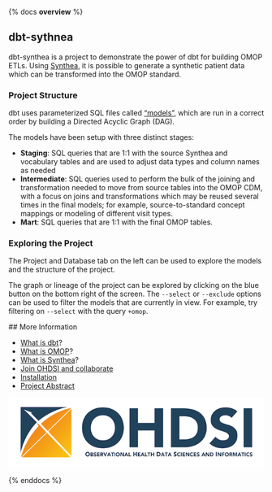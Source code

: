 {% docs __overview__ %}

## dbt-sythnea

dbt-synthea is a project to demonstrate the power of dbt for building OMOP ETLs. Using [Synthea](https://synthetichealth.github.io/synthea/), it is possible to generate a synthetic patient data which can be transformed into the OMOP standard.

### Project Structure

dbt uses parameterized SQL files called [“models”](https://docs.getdbt.com/docs/build/models), which are run in a correct order by building a Directed Acyclic Graph (DAG).

The models have been setup with three distinct stages:
 - **Staging**: SQL queries that are 1:1 with the source Synthea and vocabulary tables and are used to adjust data types and column names as needed
 - **Intermediate**: SQL queries used to perform the bulk of the joining and transformation needed to move from source tables into the OMOP CDM, with a focus on joins and transformations which may be reused several times in the final models; for example, source-to-standard concept mappings or modeling of different visit types.
 - **Mart**: SQL queries that are 1:1 with the final OMOP tables.

### Exploring the Project

The Project and Database tab on the left can be used to explore the models and the structure of the project.

The graph or lineage of the project can be explored by clicking on the blue button on the bottom right of the screen. The `--select` or `--exclude` options can be used to filter the models that are currently in view. For example, try filtering on `--select` with the query `+omop`.

## More Information

 - [What is dbt](https://docs.getdbt.com/docs/introduction)?
 - [What is OMOP](https://www.ohdsi.org/data-standardization/)?
 - [What is Synthea](https://synthetichealth.github.io/synthea/)?
 - [Join OHDSI and collaborate](https://www.ohdsi.org/join-the-journey/)
 - [Installation](https://github.com/OHDSI/dbt-synthea?tab=readme-ov-file#developer-setup)
 - [Project Abstract](https://www.ohdsi.org/wp-content/uploads/2024/10/124-Sadowski-dbt-synthea-Abstract-Julien-Nakache.pdf)

![OMOP Logo](assets/OHDSI-logo-with-text-horizontal-colored-white-background.png)

{% enddocs %}
